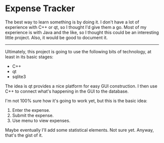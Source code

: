 # Expense Tracker

The best way to learn something is by doing it. I don't have a lot of experience with C++ or qt, so I thought I'd give them a go. Most of my experience is with Java and the like, so I thought this could be an interesting little project. Also, it would be good to document it.

---

Ultimately, this project is going to use the following bits of technology, at least in its basic stages:

* C++
* qt
* sqlite3

The idea is qt provides a nice platform for easy GUI construction. I then use C++ to connect what's happening in the GUI to the database.

I'm not 100% sure how it's going to work yet, but this is the basic idea:

1. Enter the expense.
2. Submit the expense.
3. Use menu to view expenses.

Maybe eventually I'll add some statistical elements. Not sure yet. Anyway, that's the gist of it.
